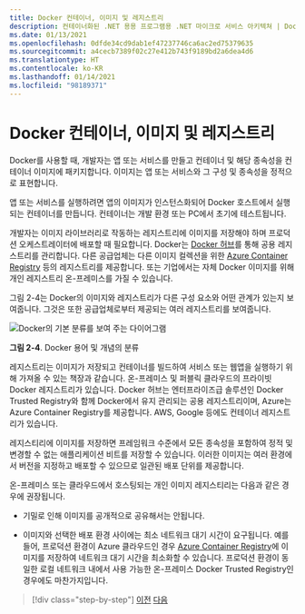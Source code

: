 ```yaml
---
title: Docker 컨테이너, 이미지 및 레지스트리
description: 컨테이너화된 .NET 용용 프로그램용 .NET 마이크로 서비스 아키텍쳐 | Docker 컨테이너, 이미지 및 레지스트리
ms.date: 01/13/2021
ms.openlocfilehash: 0dfde34cd9dab1ef47237746ca6ac2ed75379635
ms.sourcegitcommit: a4cecb7389f02c27e412b743f9189bd2a6dea4d6
ms.translationtype: HT
ms.contentlocale: ko-KR
ms.lasthandoff: 01/14/2021
ms.locfileid: "98189371"
---
```

# <a name="docker-containers-images-and-registries"></a>Docker 컨테이너, 이미지 및 레지스트리

Docker를 사용할 때, 개발자는 앱 또는 서비스를 만들고 컨테이너 및 해당 종속성을 컨테이너 이미지에 패키지합니다. 이미지는 앱 또는 서비스와 그 구성 및 종속성을 정적으로 표현합니다.

앱 또는 서비스를 실행하려면 앱의 이미지가 인스턴스화되어 Docker 호스트에서 실행되는 컨테이너를 만듭니다. 컨테이너는 개발 환경 또는 PC에서 초기에 테스트됩니다.

개발자는 이미지 라이브러리로 작동하는 레지스트리에 이미지를 저장해야 하며 프로덕션 오케스트레이터에 배포할 때 필요합니다. Docker는 [Docker 허브](https://hub.docker.com/)를 통해 공용 레지스트리를 관리합니다. 다른 공급업체는 다른 이미지 컬렉션을 위한 [Azure Container Registry](https://azure.microsoft.com/services/container-registry/) 등의 레지스트리를 제공합니다. 또는 기업에서는 자체 Docker 이미지를 위해 개인 레지스트리 온-프레미스를 가질 수 있습니다.

그림 2-4는 Docker의 이미지와 레지스트리가 다른 구성 요소와 어떤 관계가 있는지 보여줍니다. 그것은 또한 공급업체로부터 제공되는 여러 레지스트리를 보여줍니다.

![Docker의 기본 분류를 보여 주는 다이어그램](./media/docker-containers-images-registries/taxonomy-of-docker-terms-and-concepts.png)

**그림 2-4**. Docker 용어 및 개념의 분류

레지스트리는 이미지가 저장되고 컨테이너를 빌드하여 서비스 또는 웹앱을 실행하기 위해 가져올 수 있는 책장과 같습니다. 온-프레미스 및 퍼블릭 클라우드의 프라이빗 Docker 레지스트리가 있습니다. Docker 허브는 엔터프라이즈급 솔루션인 Docker Trusted Registry와 함께 Docker에서 유지 관리되는 공용 레지스트리이며, Azure는 Azure Container Registry를 제공합니다. AWS, Google 등에도 컨테이너 레지스트리가 있습니다.

레지스티리에 이미지를 저장하면 프레임워크 수준에서 모든 종속성을 포함하여 정적 및 변경할 수 없는 애플리케이션 비트를 저장할 수 있습니다. 이러한 이미지는 여러 환경에서 버전을 지정하고 배포할 수 있으므로 일관된 배포 단위를 제공합니다.

온-프레미스 또는 클라우드에서 호스팅되는 개인 이미지 레지스티리는 다음과 같은 경우에 권장됩니다.

- 기밀로 인해 이미지를 공개적으로 공유해서는 안됩니다.

- 이미지와 선택한 배포 환경 사이에는 최소 네트워크 대기 시간이 요구됩니다. 예를 들어, 프로덕션 환경이 Azure 클라우드인 경우 [Azure Container Registry](https://azure.microsoft.com/services/container-registry/)에 이미지를 저장하여 네트워크 대기 시간을 최소화할 수 있습니다. 프로덕션 환경이 동일한 로컬 네트워크 내에서 사용 가능한 온-프레미스 Docker Trusted Registry인 경우에도 마찬가지입니다.

>[!div class="step-by-step"]
>[이전](docker-terminology.md)
>[다음](../net-core-net-framework-containers/index.md)
